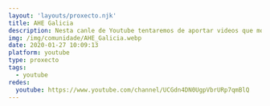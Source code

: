 ```yaml
---
layout: 'layouts/proxecto.njk'
title: AHE Galicia
description: Nesta canle de Youtube tentaremos de aportar videos que mostren comportamentos dos herpetos galegos.
img: /img/comunidade/AHE_Galicia.webp
date: 2020-01-27 10:09:13
platform: youtube
type: proxecto
tags:
  - youtube
redes:
  youtube: https://www.youtube.com/channel/UCGdn4DN0UgpVbrURp7qmBlQ
---
```

